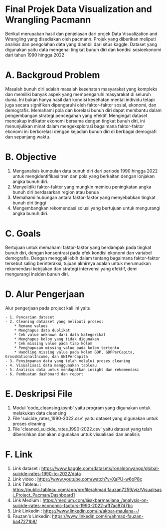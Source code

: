 # Final Projek Data Visualization and Wrangling Pacmann
Berikut merupakan hasil dan penjelasan dari projek Data Visualization and Wrangling yang disediakan oleh pacmann. Projek yang diberikan meliputi analisis dan pengolahan data yang diambil dari situs kaggle. Dataset yang digunakan yaitu data mengenai tingkat bunuh diri dan kondisi sosioekonomi dari tahun 1990 hingga 2022


# A. Backgroud Problem 
Masalah bunuh diri adalah masalah kesehatan masyarakat yang kompleks dan memiliki banyak aspek yang mempengaruhi masyarakat di seluruh dunia. Ini bukan hanya hasil dari kondisi kesehatan mental individu tetapi juga secara signifikan dipengaruhi oleh faktor-faktor sosial, ekonomi, dan demografis. Memahami pola dan korelasi bunuh diri dapat membantu dalam pengembangan strategi pencegahan yang efektif. Mengingat dataset mencakup indikator ekonomi bersama dengan tingkat bunuh diri, ini menunjukkan minat dalam mengeksplorasi bagaimana faktor-faktor ekonomi ini berkorelasi dengan kejadian bunuh diri di berbagai demografi dan sepanjang waktu.

# B. Objective
1. Menganalisis kumpulan data bunuh diri dari periode 1990 hingga 2022 untuk mengidentifikasi tren dan pola yang berkaitan dengan lonjakan angka bunuh diri.
2. Menyelidiki faktor-faktor yang mungkin memicu peningkatan angka bunuh diri berdasarkan region atau benua
3. Memahami hubungan antara faktor-faktor yang menyebabkan tingkat bunuh diri tinggi
4. Mengembangkan rekomendasi solusi yang bertujuan untuk mengurangi angka bunuh diri.


# C. Goals
Bertujuan untuk memahami faktor-faktor yang berdampak pada tingkat bunuh diri, dengan konsentrasi pada efek kondisi ekonomi dan variabel demografis. Dengan menggali lebih dalam tentang bagaimana faktor-faktor tersebut saling berinteraksi, tujuan akhirnya adalah untuk merumuskan rekomendasi kebijakan dan strategi intervensi yang efektif, demi mengurangi insiden bunuh diri.


# D. Alur Pengerjaan
Alur pengerjaan pada project kali ini yaitu:

    - 1. Pencarian dataset 
    - 2. Cleaning dataaset yang meliputi proses:
        * Rename values
        * Menghapus data duplikat
        * Cek value unknown dari data kategorikal 
        * Menghapus kolom yang tidak digunakan
        * Cek missing value pada tiap kolom
        * Penghapusan missing value pada kolom tertentu 
        * Handling missing value pada kolom GDP, GDPPerCapita, GrossNationalIncome, dan GNIPerCapita     
    - 3. Penyimpanan data yang telah melalui proses cleaning 
    - 4. Visualisasi data menggunakan tableau
    - 5. Analisis data untuk mendapatkan insight dan rekomendasi 
    - 6. Pembuatan dashboard dan report


# E. Deskripsi File
1. Modul 'code_cleansing.ipynb' yaitu program yang digunakan untuk melakukan data cleansing
2. File 'suicide_rates_1990-2022.csv' yaitu dataset yang digunakan untuk proses cleaning 
3. File 'cleaned_suicide_rates_1990-2022.csv' yaitu dataset yang telah dibersihkan dan akan digunakan untuk visualisasi dan analisis  

# F. Link 
1. Link dataset     : https://www.kaggle.com/datasets/ronaldonyango/global-suicide-rates-1990-to-2022/data
2. Link video       : https://www.youtube.com/watch?v=XaPU-w6oP8c
3. Link Tableau     : https://public.tableau.com/app/profile/ahmad.fauzan7259/viz/Visualisasi_Project_Pacman/Dashboard1
4. Link Medium      : https://medium.com/@akbarmaulana_/analysis-on-suicide-rates-economic-factors-1990-2022-aff7ac87d7bc
5. Link Linkedin    : https://www.linkedin.com/in/akbar-maulana--/
6. Fauzan's Linkedin: https://www.linkedin.com/in/ahmad-fauzan-ba47271b8/

